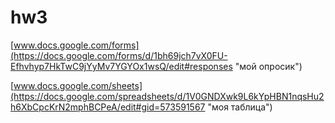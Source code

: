 # hw3

[www.docs.google.com/forms](https://docs.google.com/forms/d/1bh69jch7vX0FU-Efhvhyp7HkTwC9jYyMv7YGYOx1wsQ/edit#responses "мой опросик")

[www.docs.google.com/sheets](https://docs.google.com/spreadsheets/d/1V0GNDXwk9L6kYpHBN1nqsHu2h6XbCpcKrN2mphBCPeA/edit#gid=573591567 "моя таблица")
